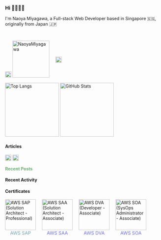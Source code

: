 ### Hi 🙋🏻‍♂️🌿

<p>I'm Naoya Miyagawa, a Full-stack Web Developer based in Singapore 🇸🇬, originally from Japan 🇯🇵</p>

<br />

<p align="left">
  <div style="display: flex; flex-wrap: wrap; vertical-align: middle; gap: 20px; align-items: center;">
    <a href="https://github.com/NaoyaMiyagawa" style="text-decoration: none;">
      <img
        alt="Github"
        height="20"
        src="https://img.shields.io/badge/GitHub-%2312100E.svg?&style=for-the-badge&logo=Github&logoColor=white"
      />
      <img
        src="https://komarev.com/ghpvc/?username=NaoyaMiyagawa&color=57b172&logo=github"
        alt="NaoyaMiyagawa"
        width="120"
      />
    </a>
    <a href="https://twitter.com/_miya_nm7" target="_blank" style="text-decoration: none;">
      <img
        alt="Twitter"
        height="20"
        src="https://img.shields.io/badge/twitter-%231DA1F2.svg?&style=for-the-badge&logo=twitter&logoColor=white"
      />
    </a>
  </div>
</p>

<p align="left">
  <img
    alt="Top Langs"
    height="175"
    src="https://github-readme-stats.vercel.app/api/top-langs/?username=NaoyaMiyagawa&layout=compact&count_private=true&show_icons=true&custom_title=Language+Stats&title_color=57b172&text_color=444&bg_color=ffffff,f5fff2,e8fcff,eefffb&hide=html,css,scss,pug,shell,vim+script"
  />
  <img
    alt="GitHub Stats"
    height="175"
    src="https://github-readme-stats.vercel.app/api?username=NaoyaMiyagawa&count_private=true&show_icons=true&custom_title=Github+Stats&title_color=57b172&icon_color=57b172&text_color=444&bg_color=ffffff,f5fff2,e8fcff,eefffb"
  />
</p>

#### Articles
<p align="left">
  <div style="display: flex; flex-wrap: wrap; vertical-align: middle; gap: 5px; align-items: center;">
    <a href="https://qiita.com/NaoyaMiyagawa" target="_blank" style="text-decoration: none;">
      <img alt="Qiita Posts" height="20" src="https://qiita-badge.apiapi.app/s/NaoyaMiyagawa/posts.svg" />
      <img alt="Qiita Contributions" height="20" src="https://qiita-badge.apiapi.app/s/NaoyaMiyagawa/contributions.svg" />
    </a>
  </div>
</p>

<b style="color: #6EAF78;">Recent Posts</b>

<!-- BLOG-POST-LIST:START -->
<!-- BLOG-POST-LIST:END -->

#### Recent Activity

<!--START_SECTION:activity-->
<!--END_SECTION:activity-->


#### Certificates

<p align="left">
  <div style="display: flex; flex-wrap: wrap; justify-content: start; gap: 20px; align-items: center;">
    <a href="https://www.credly.com/badges/798d152a-c4e9-4e20-8e0c-fa35f38ca005/public_url" style="display: flex; flex-direction: column; align-items: center; justify-content: center; text-decoration: none;">
      <img
        alt="AWS SAP (Solution Architect - Professional)"
        height="100"
        src="https://images.credly.com/size/300x300/images/2d84e428-9078-49b6-a804-13c15383d0de/image.png"
      />
      <span style="color: #398093; opacity: 0.7; font-size: 15px;">AWS SAP</span>
    </a>
    <a href="https://www.credly.com/badges/0661dcac-1f46-48f2-926e-13ba0cebc1d8/public_url" style="display: flex; flex-direction: column; align-items: center; justify-content: center; text-decoration: none;">
      <img
        alt="AWS SAA (Solution Architect - Associate)"
        height="100"
        src="https://images.credly.com/size/300x300/images/0e284c3f-5164-4b21-8660-0d84737941bc/image.png"
      />
      <span style="color: #3236DB; opacity: 0.7; font-size: 15px;">AWS SAA</span>
    </a>
    <a href="https://www.credly.com/badges/0215bc8a-f267-4bc9-94e4-33945b59d67a/public_url" style="display: flex; flex-direction: column; align-items: center; justify-content: center; text-decoration: none;">
      <img
        alt="AWS DVA (Developer - Associate)"
        height="100"
        src="https://images.credly.com/size/300x300/images/b9feab85-1a43-4f6c-99a5-631b88d5461b/image.png"
      />
      <span style="color: #3236DB; opacity: 0.7; font-size: 15px;">AWS DVA</span>
    </a>
    <a href="https://www.credly.com/badges/a69260b2-12f5-4e8f-929c-5601d8bf010b/public_url" style="display: flex; flex-direction: column; align-items: center; justify-content: center; text-decoration: none;">
      <img
        alt="AWS SOA (SysOps Administrator - Associate)"
        height="100"
        width="100"
        src="https://images.credly.com/size/300x300/images/f0d3fbb9-bfa7-4017-9989-7bde8eaf42b1/image.png"
      />
      <span style="color: #3236DB; opacity: 0.7; font-size: 15px;">AWS SOA</span>
    </a>
  </div>
</p>

<br />
